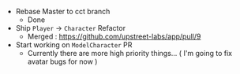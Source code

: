- Rebase Master to cct branch
  - Done
- Ship `Player` -> `Character` Refactor
  - Merged : https://github.com/upstreet-labs/app/pull/9
- Start working on `ModelCharacter` PR
  - Currently there are more high priority things... ( I'm going to fix avatar bugs for now )
